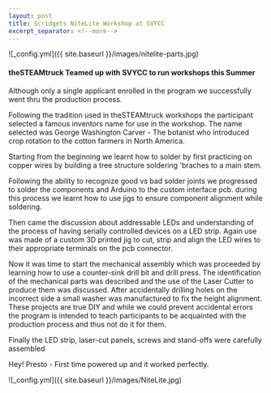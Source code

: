 ```yaml
---
layout: post
title: Scridgets NiteLite Workshop at SVYCC  
excerpt_separator: <!--more-->
---
```


![_config.yml]({{ site.baseurl }}/images/nitelite-parts.jpg)

#### theSTEAMtruck Teamed up with SVYCC to run workshops this Summer

Although only a single applicant enrolled in the program we successfully went thru the production process.

Following the tradition used in theSTEAMtruck workshops the participant selected a famous inventors name for use in the workshop.
The name selected was George Washington Carver - The botanist who introduced crop rotation to the cotton farmers in North America.

Starting from the beginning we learnt how to solder by first practicing on copper wires by building a tree structure soldering 'braches to a main stem.

Following the ability to recognize good vs bad solder joints we progressed to solder the components and Arduino to the custom interface pcb.
during this process we learnt how to use jigs to ensure component alignment while soldering.

Then came the discussion about addressable LEDs and understanding of the process of having serially controlled devices on a LED strip.
Again use was made of a custom 3D printed jig to cut, strip and align the LED wires to their appropriate terminals on the pcb connector.

Now it was time to start the mechanical assembly which was proceeded by learning how to use a counter-sink drill bit and drill press.
The identification of the mechanical parts was described and the use of the Laser Cutter to produce them was discussed.
After accidentally drilling holes on the incorrect side a small washer was manufactured to fix the height alignment.
These projects are true DIY and while we could prevent accidental errors the program is intended to teach participants to be acquainted with the production process and thus not do it for them.

Finally the LED strip, laser-cut panels, screws and stand-offs were carefully assembled

Hey! Presto - First time powered up and it worked perfectly.

![_config.yml]({{ site.baseurl }}/images/NiteLite.jpg)


